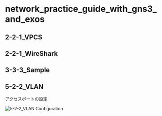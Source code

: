 # network_practice_guide_with_gns3_and_exos

## 2-2-1_VPCS

## 2-2-1_WireShark

## 3-3-3_Sample

## 5-2-2_VLAN

アクセスポートの設定

![5-2-2_VLAN Configuration](5-5-2_VLAN/config.png)